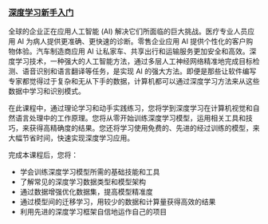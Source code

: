 ### [深度学习新手入门](https://hub.docker.com/repository/docker/841973620/dli-s-fx-01-v1/tags)
全球的企业正在应用人工智能 (AI) 解决它们所面临的巨大挑战。医疗专业人员应用 AI 为病人提供更准确、更快速的诊断。零售企业应用 AI 提供个性化的客户购物体验。汽车制造商应用 AI 让私家车、共享出行和运输服务更加安全和高效。深度学习技术，一种强大的人工智能方法，通过多层人工神经网络精准地完成目标检测、语音识别和语言翻译等任务，是实现 AI 的强大方法。即便是那些让软件编写专家都觉得过于复杂和无从下手的数据，计算机都可以通过深度学习方法来从这些数据中学习和识别模式。

在此课程中，通过理论学习和动手实践练习，您将学到深度学习在计算机视觉和自然语言处理中的工作原理。您将从零开始训练深度学习模型，运用相关工具和技巧，来获得高精确度的结果。您还将学习使用免费的、先进的经过训练的模型，来大幅节省时间，快速实现深度学习应用。

完成本课程后，您将：
- 学会训练深度学习模型所需的基础技能和工具
- 了解常见的深度学习数据类型和模型架构
- 通过数据增强优化数据集，提高模型精准度
- 通过模型间的迁移学习，用较少的数据和计算量获得高效的结果
- 利用先进的深度学习框架自信地运作自己的项目
